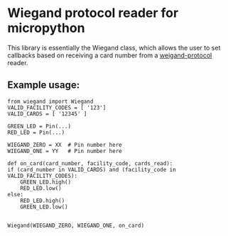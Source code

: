 

# Wiegand protocol reader for micropython

This library is essentially the Wiegand class, which allows the user to set
callbacks based on receiving a card number from a 
[weigand-protocol](https://en.wikipedia.org/wiki/Wiegand_interface) reader.

## Example usage:

    from wiegand import Wiegand
    VALID_FACILITY_CODES = [ '123']
    VALID_CARDS = [ '12345' ]

    GREEN_LED = Pin(...)
    RED_LED = Pin(...)

    WIEGAND_ZERO = XX  # Pin number here
    WIEGAND_ONE = YY   # Pin number here

    def on_card(card_number, facility_code, cards_read):
	if (card_number in VALID_CARDS) and (facility_code in VALID_FACILITY_CODES):
	    GREEN_LED.high()
	    RED_LED.low()
	else:
	    RED_LED.high()
	    GREEN_LED.low()
    
    
    Wiegand(WIEGAND_ZERO, WIEGAND_ONE, on_card)


